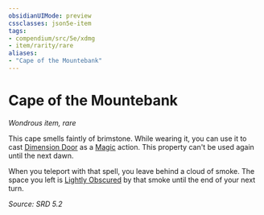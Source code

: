 ```yaml
---
obsidianUIMode: preview
cssclasses: json5e-item
tags:
- compendium/src/5e/xdmg
- item/rarity/rare
aliases: 
- "Cape of the Mountebank"
---
```

# Cape of the Mountebank
*Wondrous item, rare*  


This cape smells faintly of brimstone. While wearing it, you can use it to cast [Dimension Door](compendium/spells/dimension-door-xphb.md) as a [Magic](rules/actions.md#Magic) action. This property can't be used again until the next dawn.

When you teleport with that spell, you leave behind a cloud of smoke. The space you left is [Lightly Obscured](rules/variant-rules/lightly-obscured-xphb.md) by that smoke until the end of your next turn.

*Source: SRD 5.2*
